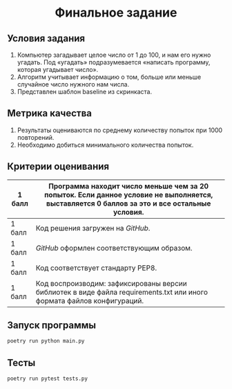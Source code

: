 # <center> Финальное задание

## Условия задания

1. Компьютер загадывает целое число от 1 до 100, и нам его нужно угадать. Под «угадать» подразумевается «написать программу, которая угадывает число».
2. Алгоритм учитывает информацию о том, больше или меньше случайное число нужного нам числа.
3. Представлен шаблон baseline из скринкаста.

## Метрика качества

1. Результаты оцениваются по среднему количеству попыток при 1000 повторений. 
2. Необходимо добиться минимального количества попыток.

## Критерии оценивания 

| 1 балл  |  Программа находит число меньше чем за 20 попыток. **Если данное условие не выполняется, выставляется 0 баллов за это и все остальные условия.** |
|---|---|
|  1 балл | Код решения загружен на _GitHub_. |
|  1 балл |  _GitHub_ оформлен соответствующим образом. |
| 1 балл |  Код соответствует стандарту PEP8. |
| 1 балл  | Код воспроизводим: зафиксированы версии библиотек в виде файла requirements.txt или иного формата файлов конфигураций.  |


## Запуск программы

```bash
poetry run python main.py
```

## Тесты
```bash
poetry run pytest tests.py
```